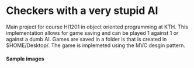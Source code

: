 # Checkers with a very stupid AI

Main project for course HI1201 in object oriented programming at KTH. This implementation allows for game saving and can be played 1 against 1 or against a dumb AI. Games are saved in a folder is that is created in $HOME/Desktop/. The game is implemeted using the MVC desgin pattern.  

#### Sample images

